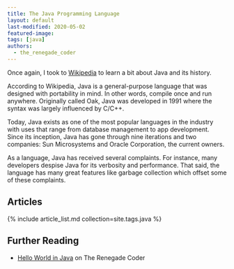 ```yaml
---
title: The Java Programming Language
layout: default
last-modified: 2020-05-02
featured-image: 
tags: [java]
authors:
  - the_renegade_coder
---
```


Once again, I took to [Wikipedia][2] to learn a bit about Java and its history.

According to Wikipedia, Java is a general-purpose language that was designed with portability in mind. In other words, compile once and run anywhere. Originally called Oak, Java was developed in 1991 where the syntax was largely influenced by C/C++.

Today, Java exists as one of the most popular languages in the industry with uses that range from database management to app development. Since its inception, Java has gone through nine iterations and two companies: Sun Microsystems and Oracle Corporation, the current owners.

As a language, Java has received several complaints. For instance, many developers despise Java for its verbosity and performance. That said, the language has many great features like garbage collection which offset some of these complaints.

## Articles

{% include article_list.md collection=site.tags.java %}

## Further Reading

- [Hello World in Java][1] on The Renegade Coder

[1]: https://therenegadecoder.com/code/hello-world-in-java/
[2]: https://en.wikipedia.org/wiki/Java_(programming_language)
